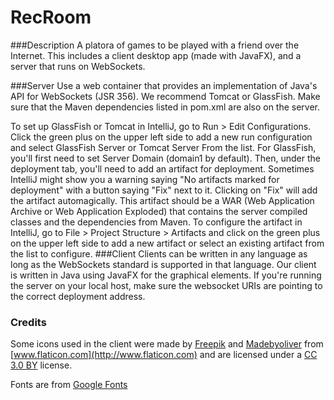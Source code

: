 # RecRoom

###Description
A platora of games to be played with a friend over the Internet. 
This includes a client desktop app (made with JavaFX), and a server that runs on WebSockets.

###Server
Use a web container that provides an implementation of Java's API for WebSockets (JSR 356). We recommend Tomcat or GlassFish. Make sure that the Maven dependencies listed in pom.xml are also on the server.

To set up GlassFish or Tomcat in IntelliJ, go to Run > Edit Configurations. Click the green plus on the upper left side to add a new run configuration and select GlassFish Server or Tomcat Server From the list. For GlassFish, you'll first need to set Server Domain (domain1 by default). Then, under the deployment tab, you'll need to add an artifact for deployment. Sometimes IntelliJ might show you a warning saying "No artifacts marked for deployment" with a button saying "Fix" next to it. Clicking on "Fix" will add the artifact automagically.  This artifact should be a WAR (Web Application Archive or Web Application Exploded) that contains the server compiled classes and the dependencies from Maven. To configure the artifact in IntelliJ, go to File > Project Structure > Artifacts and click on the green plus on the upper left side to add a new artifact or select an existing artifact from the list to configure.
###Client
Clients can be written in any language as long as the WebSockets standard is supported in that language. Our client is written in Java using JavaFX for the graphical elements. If you're running the server on your local host, make sure the websocket URIs are pointing to the correct deployment address.

### Credits
Some icons used in the client were made by [Freepik](http://www.freepik.com) and [Madebyoliver](http://www.flaticon.com/authors/madebyoliver) from [www.flaticon.com](http://www.flaticon.com) and are licensed under a [CC 3.0 BY](http://creativecommons.org/licenses/by/3.0/) license.

Fonts are from [Google Fonts](https://www.google.com/fonts)
